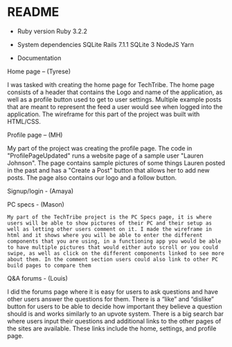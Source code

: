 # README

* Ruby version
    Ruby 3.2.2

* System dependencies
    SQLite 
    Rails 7.1.1
    SQLite 3
    NodeJS
    Yarn

* Documentation

Home page – (Tyrese)  

I was tasked with creating the home page for TechTribe. The home page consists of a header that contains the Logo and name of the application, as well as a profile button used to get to user settings. Multiple example posts that are meant to represent the feed a user would see when logged into the application. The wireframe for this part of the project was built with HTML/CSS. 


Profile page – (MH) 

My part of the project was creating the profile page. The code in "ProfilePageUpdated" runs a website page of a sample user "Lauren Johnson". The page contains sample pictures of some things Lauren posted in the past and has a "Create a Post" button that allows her to add new posts. The page also contains our logo and a follow button. 


Signup/login - (Amaya) 


PC specs - (Mason) 

	My part of the TechTribe project is the PC Specs page, it is where users will be able to show pictures of their PC and their setup as well as letting other users comment on it. I made the wireframe in html and it shows where you will be able to enter the different components that you are using, in a functioning app you would be able to have multiple pictures that would either auto scroll or you could swipe, as well as click on the different components linked to see more about them. In the comment section users could also link to other PC build pages to compare them  


Q&A forums - (Louis) 

I did the forums page where it is easy for users to ask questions and  have other users answer the questions for them. There is a “like” and “dislike” button for users to be able to decide how important they believe a question should is and works similarly to an upvote system. There is a big search bar where users input their questions and additional links to the other pages of the sites are available. These links include the home, settings, and profile page.
